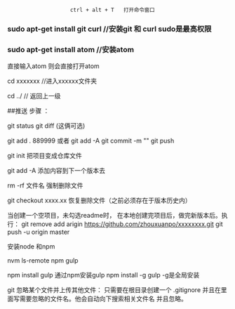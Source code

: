 	                    ctrl + alt + T   打开命令窗口


### sudo apt-get install git curl            //安装git 和 curl        sudo是最高权限

### sudo apt-get install atom                //安装atom 



直接输入atom  则会直接打开atom



cd xxxxxxx    //进入xxxxxx文件夹

cd ../         // 返回上一级



##推送 步骤  ：

git status
git diff            (这俩可选)


git add .     	889999 或者  git add -A 
git commit -m ""
git push

			

git init           把项目变成仓库文件

git add -A         添加内容到下一个版本去

rm -rf 文件名       强制删除文件

git checkout xxxx.xx  恢复删除文件（之前必须存在于版本历史内）

当创建一个空项目，未勾选readme时，     在本地创建完项目后，做完新版本后。执行：
git remove add arigin https://github.com/zhouxuanpo/xxxxxxxx.git
git push -u origin master



安装node 和npm   

nvm ls-remote
			npm     gulp

npm install gulp             通过npm安装gulp
npm install -g gulp            -g是全局安装


git 忽略某个文件并上传其他文件：    只需要在根目录创建一个    .gitignore   并且在里面写需要忽略的文件名。他会自动向下搜索相关文件名 并且忽略。

